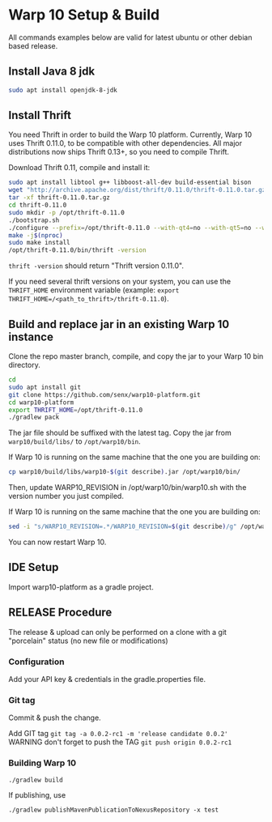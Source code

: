 # Warp 10 Setup & Build  

All commands examples below are valid for latest ubuntu or other debian based release.

## Install Java 8 jdk
```bash
sudo apt install openjdk-8-jdk
```

## Install Thrift
You need Thrift in order to build the Warp 10 platform.
Currently, Warp 10 uses Thrift 0.11.0, to be compatible with other dependencies. 
All major distributions now ships Thrift 0.13+, so you need to compile Thrift.

Download Thrift 0.11, compile and install it:
```bash
sudo apt install libtool g++ libboost-all-dev build-essential bison
wget "http://archive.apache.org/dist/thrift/0.11.0/thrift-0.11.0.tar.gz"
tar -xf thrift-0.11.0.tar.gz
cd thrift-0.11.0
sudo mkdir -p /opt/thrift-0.11.0
./bootstrap.sh
./configure --prefix=/opt/thrift-0.11.0 --with-qt4=no --with-qt5=no --with-c_glib=no --with-csharp=no --with-java=no --with-erlang=no --with-nodejs=no --with-lua=no --with-python=no --with-perl=no --with-php=no --with-php_extension=no --with-dart=no --with-ruby=no --with-haskell=no --with-go=no --with-rs=no --with-haxe=no --with-dotnetcore=no --with-d=no  --with-cpp=no
make -j$(nproc)
sudo make install
/opt/thrift-0.11.0/bin/thrift -version
```

`thrift -version` should return "Thrift version 0.11.0".

If you need several thrift versions on your system, you can use the `THRIFT_HOME` environment variable (example: `export THRIFT_HOME=/<path_to_thrift>/thrift-0.11.0`).

## Build and replace jar in an existing Warp 10 instance

Clone the repo master branch, compile, and copy the jar to your Warp 10 bin directory.
```bash
cd
sudo apt install git
git clone https://github.com/senx/warp10-platform.git
cd warp10-platform
export THRIFT_HOME=/opt/thrift-0.11.0
./gradlew pack
```
The jar file should be suffixed with the latest tag. 
Copy the jar from `warp10/build/libs/` to `/opt/warp10/bin`. 

If Warp 10 is running on the same machine that the one you are building on: 
```bash
cp warp10/build/libs/warp10-$(git describe).jar /opt/warp10/bin/
```

Then, update WARP10_REVISION in /opt/warp10/bin/warp10.sh with the version number you just compiled.

If Warp 10 is running on the same machine that the one you are building on:
```bash
sed -i "s/WARP10_REVISION=.*/WARP10_REVISION=$(git describe)/g" /opt/warp10/bin/warp10.sh
```

You can now restart Warp 10.


## IDE Setup

Import warp10-platform as a gradle project.

## RELEASE Procedure

The release & upload can only be performed on a clone with a git "porcelain" status (no new file or modifications)

### Configuration

Add your API key & credentials in the gradle.properties file.

### Git tag

Commit & push the change.

Add GIT tag `git tag -a 0.0.2-rc1 -m 'release candidate 0.0.2'`
WARNING don't forget to push the TAG `git push origin 0.0.2-rc1`

### Building Warp 10

```
./gradlew build
```

If publishing, use
```
./gradlew publishMavenPublicationToNexusRepository -x test
```
